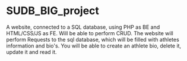 # SUDB_BIG_project
A website, connected to a SQL database, using PHP as BE and HTML/CSS/JS as FE.
Will be able to perform CRUD.
The website will perform Requests to the sql database, which will be filled with athletes information and bio's.
You will be able to create an athlete bio, delete it, update it and read it.


